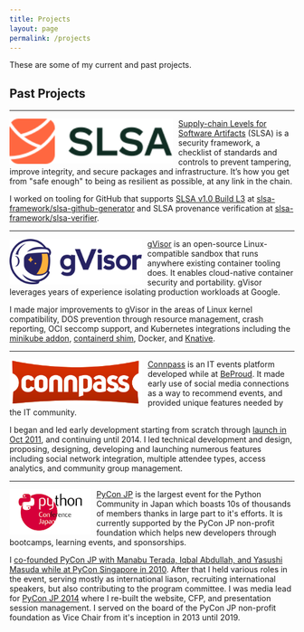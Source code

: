 ```yaml
---
title: Projects
layout: page
permalink: /projects
---
```


These are some of my current and past projects.

## Past Projects

---

<img align="left" src="/assets/images/slsa-logo-green.svg" height="80" style="margin-right: 10px">

[Supply-chain Levels for Software Artifacts](https://slsa.dev/) (SLSA) is a
security framework, a checklist of standards and controls to prevent tampering,
improve integrity, and secure packages and infrastructure. It’s how you get
from "safe enough" to being as resilient as possible, at any link in the chain.

I worked on tooling for GitHub that supports [SLSA v1.0 Build
L3](https://slsa.dev/spec/v1.0/levels#build-l3) at
[slsa-framework/slsa-github-generator](https://github.com/slsa-framework/slsa-github-generator)
and SLSA provenance verification at
[slsa-framework/slsa-verifier](https://github.com/slsa-framework/slsa-verifier).

---

<img align="left" src="/assets/images/gvisor.png" height="80" style="margin-right: 10px">

[gVisor](https://gvisor.dev/) is an open-source Linux-compatible sandbox that
runs anywhere existing container tooling does. It enables cloud-native
container security and portability. gVisor leverages years of experience
isolating production workloads at Google.

I made major improvements to gVisor in the areas of Linux kernel compatibility,
DOS prevention through resource management, crash reporting, OCI seccomp
support, and Kubernetes integrations including the [minikube
addon](https://github.com/kubernetes/minikube/tree/master/deploy/addons/gvisor),
[containerd shim](https://github.com/google/gvisor/tree/master/shim), Docker,
and [Knative](https://gvisor.dev/docs/tutorials/knative/).

---

<img align="left" src="/assets/images/connpass_logo_1.png" height="80" style="margin-right: 10px">

[Connpass](https://connpass.com/) is an IT events platform developed while at
[BeProud](https://www.beproud.jp/). It made early use of social media
connections as a way to recommend events, and provided unique features needed
by the IT community.

I began and led early development starting from scratch through [launch in Oct
2011](/jp/connpass), and continuing until 2014. I led technical development and design,
proposing, designing, developing and launching numerous features including
social network integration, multiple attendee types, access analytics, and
community group management.

---

<img align="left" src="/assets/images/pyconjp_logo.png" height="80" style="margin-right: 10px">

[PyCon JP](https://www.pycon.jp/) is the largest event for the Python Community
in Japan which boasts 10s of thousands of members thanks in large part to it's
efforts. It is currently supported by the PyCon JP non-profit foundation which
helps new developers through bootcamps, learning events, and sponsorships.

I [co-founded PyCon JP with Manabu Terada, Iqbal Abdullah, and Yasushi Masuda
while at PyCon Singapore in
2010](https://www.pycon.jp/history.html#pycon-apac-in-singapore). After that I
held various roles in the event, serving mostly as international liason,
recruiting international speakers, but also contributing to the program
committee. I was media lead for [PyCon JP 2014](https://pycon.jp/2014/) where I
re-built the website, CFP, and presentation session management. I served on the
board of the PyCon JP non-profit foundation as Vice Chair from it's inception
in 2013 until 2019.
